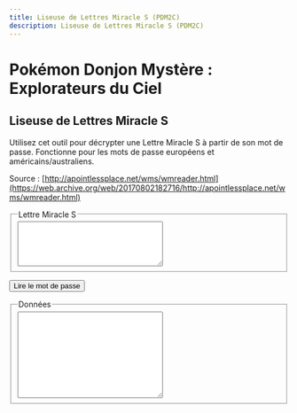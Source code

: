 ```yaml
---
title: Liseuse de Lettres Miracle S (PDM2C)
description: Liseuse de Lettres Miracle S (PDM2C)
---
```

# Pokémon Donjon Mystère : Explorateurs du Ciel
## Liseuse de Lettres Miracle S

Utilisez cet outil pour décrypter une Lettre Miracle S à partir de son mot de passe. Fonctionne pour les mots de passe européens et américains/australiens.

Source : [http://apointlessplace.net/wms/wmreader.html](https://web.archive.org/web/20170802182716/http://apointlessplace.net/wms/wmreader.html)

<script type="text/javascript" src="/assets/js/tools/PMD2S/wmutils.js"></script>
<script type="text/javascript" src="/assets/js/tools/PMD2S/wm.js"></script>
<script type="text/javascript" src="/assets/js/tools/PMD2S/sky_dungeon-fr.js"></script>
<script type="text/javascript" src="/assets/js/tools/PMD2S/sky_item-fr.js"></script>
<script type="text/javascript" src="/assets/js/tools/PMD2S/sky_poke-fr.js"></script>
<script type="text/javascript">
		// This is used in wm.js.
		function getOption(name) {
			switch(name) {
				default:
					return false;
				break;
			}
		}
		
		// Don't allow option setting on this page.
		function setOption(name, value) {
			return false;
		}
		
		function setError(text) {
			$('outputbox').value = text;
		}
		
		function doReadCode() {
			let mailString = WMSParser.sanitize($('inputbox').value);
			if(mailString.length != 34) {
				setError("La chaîne de caractères de la Lettre Miracle S semble invalide.");
				return false;
			}
			
			// Read and convert the string.
			let mailStringUser = prettyMailString(mailString, 2, 7);
			let descrambled = WMSParser.unscrambleString(mailString);
			let ebits = WMSParser.bytesToBits(descrambled);
			let dbits = WMSParser.decryptBitStream(ebits);
			let struct = WMSParser.bitsToStructure(dbits);
			
			let valid = false;
			let eu = false;
			// Does it validate?
			if(struct.checksum == WMSParser.calculateChecksum(dbits)) {
				valid = true;
			}
			else {
				// Try EU!
				descrambled = WMSParser.unscrambleString(mailString, WMSParser.byteSwapEU);
				ebits = WMSParser.bytesToBits(descrambled);
				dbits = WMSParser.decryptBitStream(ebits);
				struct = WMSParser.bitsToStructure(dbits);
				
				// Does it validate now?
				if(struct.checksum == WMSParser.calculateChecksum(dbits)) {
					valid = true;
					eu = true;
				}
			}
			
			if(!valid) {
				$('outputbox').value = "Ce code ne semble pas être valide.";
				return;
			}
			
			let output = "";
			
			// Validate some data.
			if(struct.mailType != 4) {
				setError("Désolé, ce mot de passe semble invalide. Je ne peux pas le lire.");
				return false;
			}
			
			/*
				Location: Beach Cave 1F
				Mission: Find Blue Gummi.
				Client: whoever
				Reward: Money + Whatever
				
				Wonder Mail S:
			*/
			
			// Build the Mission data (oh boy...).
			let missionName;
			let noClient = false;
			let noFloor = false;
			let noReward = false;
			switch(struct.missionType) {
				case 0: // Rescue client
					missionName = "Sauver " + getMonName(struct.client);
				break;
				
				case 1: // Rescue target
					missionName = "Sauver " + getMonName(struct.target);
				break;
				
				case 2: // Escort
					missionName = "Escorter " + getMonName(struct.client) + "jusqu'à " + getMonName(struct.target);
				break;
				
				case 3: // Explore
					switch(struct.missionSpecial) {
						case 1:
							missionName = "Explorer la Chambre Scellée avec " + getMonName(struct.client);
						break;
						
						case 2:
							missionName = "Explorer la Chambre Dorée avec " + getMonName(struct.client);
						break;
						
						case 3:
							missionName = "Explorer le nouveau donjon avec " + getMonName(struct.client);
						break;
						
						default:
							missionName = "Explorer avec " + getMonName(struct.client);
						break;
					}
				break;
				break;
				
				case 4: // Prospect
					missionName = "Prospecter l'objet " + getItemName(struct.targetItem) + " avec " + getMonName(struct.client);
				break;

				case 5: // Guide
					missionName = "Guider " + getMonName(struct.client);
				break;
				
				case 6: // Find item
					missionName = "Trouver " + getItemName(struct.targetItem);
				break;

				case 7: // Deliver item
					missionName = "Livrer " + getItemName(struct.targetItem);
				break;
				
				case 8: // Search
					missionName = "Chercher " + getMonName(struct.target ? struct.target : struct.client);
				break;

				case 9: // Outlaw - item
					missionName = "Prendre l'objet " + getItemName(struct.targetItem) + " à " + getMonName(struct.target);
					
					if(struct.missionSpecial == 1) {
						missionName += " (caché)";
					}
					else if(struct.missionSpecial == 2) {
						missionName += " (fuite)";
					}
				break;

				case 10: // Outlaw - kill
					missionName = "Arrêter " + getMonName(struct.target) + ".";
					
					if(struct.missionSpecial == 4) {
						missionName += " (Escorte de " + getMonName(struct.client) + ").";
					}
					else if(struct.missionSpecial == 5) {
						missionName += " (fuite)";
					}
					else if(struct.missionSpecial == 6) {
						missionName += " (Maison de monstres - étage spécial avec " + getMonName(struct.target) + " et " + getMonName(struct.target2) + ").";
					}
					else if(struct.missionSpecial == 7) {
						missionName += " (Maison de monstres).";
					}
				break;

				case 11: // Challenge
					// The fixed challenges 1-5 operate on client only. Challenge 0 operates on client and target/target2 (if nonzero).
					// target is preferred here, but target2 is checked anyway.
					if(struct.missionSpecial > 0 && struct.missionSpecial < 6) {
						missionName = "Battre " + getMonName(struct.client);
					}
					else if(struct.missionSpecial == 0 && (struct.target != 0 || struct.target2 != 0)) {
						let target = struct.target || struct.target2;
						missionName = "Battre " + getMonName(struct.client) + " et " + getMonName(target);
					}
					else {
						missionName = "Battre " + getMonName(struct.client);
					}
				break;
				
				case 12: // Treasure hunt
					missionName = "Trouver le trésor";
					noClient = true;
					noReward = true;
				break;
				
				case 14:
					missionName = "Débloquer un donjon des Sept Trésors";
					noFloor = true;
					noClient = true;
					noReward = true;
				break;

				default:
					missionName = "Type de mission inconnu " + struct.missionType + " (spécial = " + struct.missionSpecial + ")";
				break;
			}
			
			// Build the Client line.
			if(!noClient) {
				output += "Client : " + getMonName(struct.client) + "\n";
			}
			
			// Add the mission data.
			output += "Objectif : " + missionName + ".\n";
			
			// Build the location data, based on letiables in the mission data.
			let dungeon = getDungeonName(struct.dungeon);
			if(noFloor) {
				output += "Lieu : " + dungeon + "\n";
			}
			else {
				output += "Lieu : " + dungeon + " E. " + struct.floor + "\n";
			}
			
			// Build the Restrictions line.
			// multiple of 2: type restrict
			// non-multiple of 2: mon restrict
			if(struct.restriction == 0) {
				output += "Restriction : Aucune\n";
			}
			else if(struct.restrictionType == 1) {
				output += "Restriction : Avec " + (getMonName(struct.restriction)) + "\n";
			}
			else {
				let types = [
					0, "Normal", "Feu", "Eau", "Plante", "Electrik", "Glace", "Combat", "Poison",
					"Sol", "Vol", "Psy", "Insecte", "Roche", "Spectre", "Dragon", "Ténèbres", "Acier"
				];
				let restType = types[struct.restriction];
				if(!restType) {
					restType = "INCONNU";
				}
				output += "Restriction : Avec partenaire " + restType + "\n";
			}
			
			// Build the Reward line.
			if(!noReward) {
				let reward;
				switch(struct.rewardType) {
					case 0: // Money
						reward = "Argent";
					break;
					
					case 1: // Money + item
						reward = "Argent + " + getItemName(struct.reward);
					break;
					
					case 2: // Item
						reward = getItemName(struct.reward);
					break;

					case 3: // Item + Item
						reward = getItemName(struct.reward) + " + ??? (aléatoire)";
					break;

					case 4: // Random
						if(struct.reward) {
							reward = getItemName(struct.reward) + " + ??? (aléatoire)";
						}
						else {
							reward = "??? (aléatoire)";
						}
					break;

					case 5: // Egg
						reward = "Œuf";
					break;
					
					case 6: // Client joins
						reward = getMonName(struct.client) + " rejoint l'équipe";
					break;
					
					default:
						reward = "Type de récompense inconnu " + struct.rewardType;
					break;
				}
				output += "Récompense : " + reward + "\n";
			}
			
			// Add the code.
			output += "\nLettre Miracle S (" + (eu ? "EU" : "US/AU") + ") :\n" + mailStringUser;
			
			// Add warning
			if(struct.nullBits != 0)
				output = "ATTENTION ! Ce mot de passe n'a pas été correctement décrypté. Les données ci-dessous sont susceptibles d'être incorrectes.\n\n" + output;
			
			$('outputbox').value = output;
		}
</script>

<fieldset>
			<legend>Lettre Miracle S
			</legend>
			<textarea id="inputbox" rows="5" cols="30">
			</textarea>
</fieldset>
		
<button id="readBtn" onclick="doReadCode()">Lire le mot de passe
</button>
<fieldset>
			<legend>Données
			</legend>
			<textarea id="outputbox" rows="10" cols="30">
			</textarea>
</fieldset>
